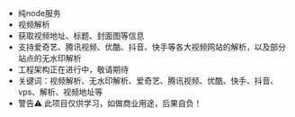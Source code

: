 - 纯node服务
- 视频解析
- 获取视频地址、标题、封面图等信息
- 支持爱奇艺、腾讯视频、优酷、抖音、快手等各大视频网站的解析，以及部分站点的无水印解析
- 工程架构正在进行中，敬请期待
- 关键词：视频解析、无水印解析、爱奇艺、腾讯视频、优酷、快手、抖音、vps、解析、视频地址等
- 警告⚠️ 此项目仅供学习，如做商业用途，后果自负！
